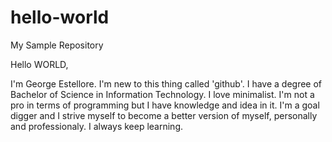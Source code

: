# hello-world
My Sample Repository

Hello WORLD,

 I'm George Estellore. I'm new to this thing called 'github'. I have a degree of Bachelor of Science in Information Technology.
 I love minimalist. I'm not a pro in terms of programming but I have knowledge and idea in it. I'm a goal digger and I strive myself to 
 become a better version of myself, personally and professionaly. I always keep learning. 
